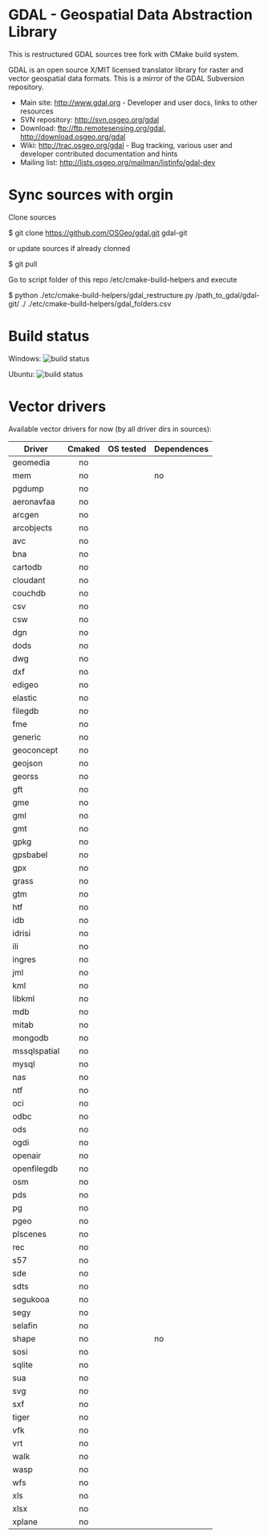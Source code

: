 # GDAL - Geospatial Data Abstraction Library

This is restructured GDAL sources tree fork with CMake build system.

GDAL is an open source X/MIT licensed translator library for raster and vector geospatial data formats. This is a mirror of the GDAL Subversion repository.

* Main site: http://www.gdal.org - Developer and user docs, links to other resources
* SVN repository: http://svn.osgeo.org/gdal
* Download: ftp://ftp.remotesensing.org/gdal, http://download.osgeo.org/gdal
* Wiki: http://trac.osgeo.org/gdal - Bug tracking, various user and developer contributed documentation and hints
* Mailing list: http://lists.osgeo.org/mailman/listinfo/gdal-dev

# Sync sources with orgin

Clone sources

 $ git clone https://github.com/OSGeo/gdal.git gdal-git

or update sources if already clonned

 $ git pull
 
Go to script folder of this repo /etc/cmake-build-helpers and execute

 $ python ./etc/cmake-build-helpers/gdal_restructure.py /path_to_gdal/gdal-git/ ./ ./etc/cmake-build-helpers/gdal_folders.csv
 
# Build status

Windows: ![build status](http://176.9.38.120/buildbot/png?builder=makegdal_win) 

Ubuntu:  ![build status](http://176.9.38.120/buildbot/png?builder=makegdal_deb) 

# Vector drivers 

Available vector drivers for now (by all driver dirs in sources):

| Driver | Cmaked  | OS tested | Dependences |
|---|:-:|---|---|
| geomedia | no |  |  |
| mem | no |  | no |
| pgdump | no |  |  |
| aeronavfaa | no |  |  |
| arcgen | no |  |  |
| arcobjects | no |  |  |
| avc | no |  |  |
| bna | no |  |  |
| cartodb | no |  |  |
| cloudant | no |  |  |
| couchdb | no |  |  |
| csv | no |  |  |
| csw | no |  |  |
| dgn | no |  |  |
| dods | no |  |  |
| dwg | no |  |  |
| dxf | no |  |  |
| edigeo | no |  |  |
| elastic | no |  |  |
| filegdb | no |  |  |
| fme | no |  |  |
| generic | no |  |  |
| geoconcept | no |  |  |
| geojson | no |  |  |
| georss | no |  |  |
| gft | no |  |  |
| gme | no |  |  |
| gml | no |  |  |
| gmt | no |  |  |
| gpkg | no |  |  |
| gpsbabel | no |  |  |
| gpx | no |  |  |
| grass | no |  |  |
| gtm | no |  |  |
| htf | no |  |  |
| idb | no |  |  |
| idrisi | no |  |  |
| ili | no |  |  |
| ingres | no |  |  |
| jml | no |  |  |
| kml | no |  |  |
| libkml | no |  |  |
| mdb | no |  |  |
| mitab | no |  |  |
| mongodb | no |  |  |
| mssqlspatial | no |  |  |
| mysql | no |  |  |
| nas | no |  |  |
| ntf | no |  |  |
| oci | no |  |  |
| odbc | no |  |  |
| ods | no |  |  |
| ogdi | no |  |  |
| openair | no |  |  |
| openfilegdb | no |  |  |
| osm | no |  |  |
| pds | no |  |  |
| pg | no |  |  |
| pgeo | no |  |  |
| plscenes | no |  |  |
| rec | no |  |  |
| s57 | no |  |  |
| sde | no |  |  |
| sdts | no |  |  |
| segukooa | no |  |  |
| segy | no |  |  |
| selafin | no |  |  |
| shape | no |  | no |
| sosi | no |  |  |
| sqlite | no |  |  |
| sua | no |  |  |
| svg | no |  |  |
| sxf | no |  |  |
| tiger | no |  |  |
| vfk | no |  |  |
| vrt | no |  |  |
| walk | no |  |  |
| wasp | no |  |  |
| wfs | no |  |  |
| xls | no |  |  |
| xlsx | no |  |  |
| xplane | no |  |  |
